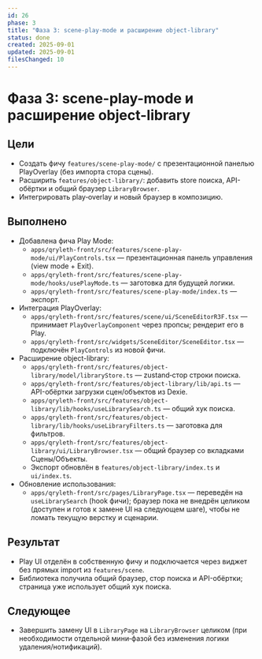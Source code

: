 ```yaml
---
id: 26
phase: 3
title: "Фаза 3: scene-play-mode и расширение object-library"
status: done
created: 2025-09-01
updated: 2025-09-01
filesChanged: 10
---
```


# Фаза 3: scene-play-mode и расширение object-library

## Цели
- Создать фичу `features/scene-play-mode/` с презентационной панелью PlayOverlay (без импорта стора сцены).
- Расширить `features/object-library/`: добавить store поиска, API-обёртки и общий браузер `LibraryBrowser`.
- Интегрировать play‑overlay и новый браузер в композицию.

## Выполнено
- Добавлена фича Play Mode:
  - `apps/qryleth-front/src/features/scene-play-mode/ui/PlayControls.tsx` — презентационная панель управления (view mode + Exit).
  - `apps/qryleth-front/src/features/scene-play-mode/hooks/usePlayMode.ts` — заготовка для будущей логики.
  - `apps/qryleth-front/src/features/scene-play-mode/index.ts` — экспорт.
- Интеграция PlayOverlay:
  - `apps/qryleth-front/src/features/scene/ui/SceneEditorR3F.tsx` — принимает `PlayOverlayComponent` через пропсы; рендерит его в Play.
  - `apps/qryleth-front/src/widgets/SceneEditor/SceneEditor.tsx` — подключён `PlayControls` из новой фичи.
- Расширение object-library:
  - `apps/qryleth-front/src/features/object-library/model/libraryStore.ts` — zustand‑стор строки поиска.
  - `apps/qryleth-front/src/features/object-library/lib/api.ts` — API-обёртки загрузки сцен/объектов из Dexie.
  - `apps/qryleth-front/src/features/object-library/lib/hooks/useLibrarySearch.ts` — общий хук поиска.
  - `apps/qryleth-front/src/features/object-library/lib/hooks/useLibraryFilters.ts` — заготовка для фильтров.
  - `apps/qryleth-front/src/features/object-library/ui/LibraryBrowser.tsx` — общий браузер со вкладками Сцены/Объекты.
  - Экспорт обновлён в `features/object-library/index.ts` и `ui/index.ts`.
- Обновление использования:
  - `apps/qryleth-front/src/pages/LibraryPage.tsx` — переведён на `useLibrarySearch` (hook фичи); браузер пока не внедрён целиком (доступен и готов к замене UI на следующем шаге), чтобы не ломать текущую верстку и сценарии.

## Результат
- Play UI отделён в собственную фичу и подключается через виджет без прямых import из `features/scene`.
- Библиотека получила общий браузер, стор поиска и API-обёртки; страница уже использует общий хук поиска.

## Следующее
- Завершить замену UI в `LibraryPage` на `LibraryBrowser` целиком (при необходимости отдельной мини‑фазой без изменения логики удаления/нотификаций).

